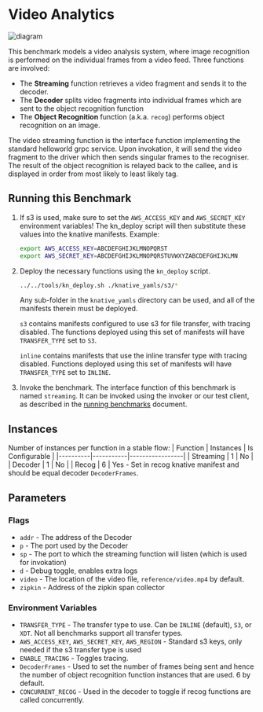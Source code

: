 # Video Analytics
![diagram](diagram.png)

This benchmark models a video analysis system, where image recognition is performed on the
individual frames from a video feed. Three functions are involved:
- The **Streaming** function retrieves a video fragment and sends it to the decoder.
- The **Decoder** splits video fragments into individual frames which are sent to the object
recognition function
- The **Object Recognition** function (a.k.a. `recog`) performs object recognition on an image.

The video streaming function is the interface function implementing the standard helloworld grpc
service. Upon invokation, it will send the video fragment to the driver which then sends
singular frames to the recogniser. The result of the object recognition is relayed back to the 
callee, and is displayed in order from most likely to least likely tag.

## Running this Benchmark

1. If s3 is used, make sure to set the `AWS_ACCESS_KEY` and `AWS_SECRET_KEY` environment variables!
    The kn_deploy script will then substitute these values into the knative manifests.
    Example:
    ```bash               
    export AWS_ACCESS_KEY=ABCDEFGHIJKLMNOPQRST
    export AWS_SECRET_KEY=ABCDEFGHIJKLMNOPQRSTUVWXYZABCDEFGHIJKLMN
    ```

2. Deploy the necessary functions using the `kn_deploy` script.
    ```bash
    ../../tools/kn_deploy.sh ./knative_yamls/s3/*
    ```
    Any sub-folder in the `knative_yamls` directory can be used, and all of the manifests therein
    must be deployed.

    `s3` contains manifests configured to use s3 for file transfer, with tracing disabled. 
    The functions deployed using this set of manifests will have `TRANSFER_TYPE` set to `S3`.

    `inline` contains manifests that use the inline transfer type with tracing disabled. 
    Functions deployed using this set of manifests will have `TRANSFER_TYPE` set to `INLINE`.

3. Invoke the benchmark. The interface function of this benchmark is named `streaming`. It can be
    invoked using the invoker or our test client, as described in the 
    [running benchmarks](/docs/running_benchmarks.md) document.

## Instances
Number of instances per function in a stable flow:
| Function | Instances | Is Configurable |
|----------|-----------|-----------------|
| Streaming | 1 | No |
| Decoder | 1 | No |
| Recog | 6 | Yes - Set in recog knative manifest and should be equal decoder `DecoderFrames`.


## Parameters

### Flags

- `addr` - The address of the Decoder
- `p` - The port used by the Decoder
- `sp` - The port to which the streaming function will listen (which is used for invokation)
- `d` - Debug toggle, enables extra logs
- `video` - The location of the video file, `reference/video.mp4` by default.
- `zipkin` - Address of the zipkin span collector

### Environment Variables

- `TRANSFER_TYPE` - The transfer type to use. Can be `INLINE` (default), `S3`, or `XDT`. Not
all benchmarks support all transfer types.
- `AWS_ACCESS_KEY`, `AWS_SECRET_KEY`, `AWS_REGION` - Standard s3 keys, only needed if the s3
transfer type is used
- `ENABLE_TRACING` - Toggles tracing.
- `DecoderFrames` - Used to set the number of frames being sent and hence the number of object
recognition function instances that are used. 6 by default.
- `CONCURRENT_RECOG` - Used in the decoder to toggle if recog functions are called concurrently.